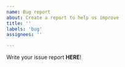 ```yaml
---
name: Bug report
about: Create a report to help us improve
title: ''
labels: 'bug'
assignees: ''

---
```



<!--
  To help us reproducing and fixing your bug, please include as many as possible of the following:
   - Describe the bug: A clear and concise description of what the bug is.
   - To Reproduce: Steps to reproduce the behavior
   - Expected behavior: A clear and concise description of what you expected to happen.
   - Screenshots: If applicable, add screenshots to help explain your problem.
   - Device type: Mobile or Desktop? Which Software/OS, if applicable?
   - Browser Version: Which browser do you use and which version of it is installed?
   - Additional context/infos: Anything what looks like it could be important.
  Thanks in advance!
  PS: Anything beetween in here is not shown, so it doesn't matter if you remove this text.
-->

Write your issue report **HERE**!
